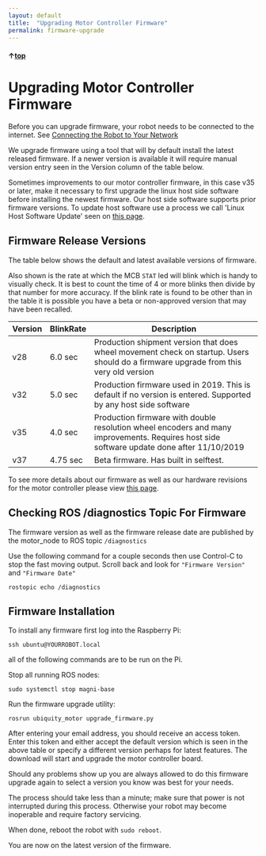 ```yaml
---
layout: default
title:  "Upgrading Motor Controller Firmware"
permalink: firmware-upgrade
---
```


#### &uarr;[top](https://ubiquityrobotics.github.io/learn/)

# Upgrading Motor Controller Firmware

Before you can upgrade firmware, your robot needs to be connected to the
internet. See [Connecting the Robot to Your Network](/connect_network)

We upgrade firmware using a tool that will by default install the latest released firmware. If a newer version is available it will require manual version entry seen in the Version column of the table below.

Sometimes improvements to our motor controller firmware, in this case v35 or later, make it necessary to first upgrade the linux host side software before installing the newest firmware.  Our host side software supports prior firmware versions.  To update host software use a process we call 'Linux Host Software Update' seen on [this page](https://learn.ubiquityrobotics.com/updating).

## Firmware Release Versions

The table below shows the default and latest available versions of firmware.  

Also shown is the rate at which the MCB ```STAT``` led will blink which is handy to visually check. It is best to count the time of 4 or more blinks then divide by that number for more accuracy. If the blink rate is found to be other than in the table it is possible you have a beta or non-approved version that may have been recalled.

| Version |	BlinkRate | Description |
| ------- | ---- | ----------- |
| v28 | 6.0 sec | Production shipment version that does wheel movement check on startup. Users should do a firmware upgrade from this very old version |
| v32	| 5.0 sec | Production firmware used in 2019. This is default if no version is entered. Supported by any host side software |
| v35 |	4.0 sec | Production firmware with double resolution wheel encoders and many improvements.    Requires host side software update done after 11/10/2019 |
| v37 | 4.75 sec | Beta firmware. Has built in selftest. |

To see more details about our firmware as well as our hardware revisions for the motor controller please view [this page](https://github.com/UbiquityRobotics/ubiquity_motor/blob/kinetic-devel/Firmware_and_Hardware_Revisions.md).

## Checking ROS /diagnostics Topic For Firmware

The firmware version as well as the firmware release date are published by the motor_node to ROS topic  ```/diagnostics```

Use the following command for a couple seconds then use Control-C to stop the fast moving output.  Scroll back and look for ```"Firmware Version"``` and ```"Firmware Date"```

    rostopic echo /diagnostics


## Firmware Installation
To install any firmware first log into the Raspberry Pi:

    ssh ubuntu@YOURROBOT.local

all of the following commands are to be run on the Pi.  

Stop all running ROS nodes:

```
sudo systemctl stop magni-base
```
Run the firmware upgrade utility:

    rosrun ubiquity_motor upgrade_firmware.py

After entering your email address, you should receive an access token.
Enter this token and either accept the default version which is seen in the above table or specify a different version perhaps for latest features.  The download will start and upgrade the motor controller board.

Should any problems show up you are always allowed to do this firmware upgrade again to select a version you know was best for your needs.

The process should take less than a minute; make sure that power is
not interrupted during this process. Otherwise your robot may become
inoperable and require factory servicing.

When done, reboot the robot with `sudo reboot`.

You are now on the latest version of the firmware.

